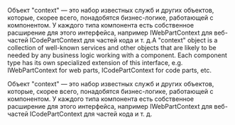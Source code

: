 <span data-ttu-id="303ec-p101">Объект "context" — это набор известных служб и других объектов, которые, скорее всего, понадобятся бизнес-логике, работающей с компонентом. У каждого типа компонента есть собственное расширение для этого интерфейса, например IWebPartContext для веб-частей ICodePartContext для частей кода и т. д.</span><span class="sxs-lookup"><span data-stu-id="303ec-p101">A "context" object is a collection of well-known services and other objects that are likely to be needed by any business logic working with a component. Each component type has its own specialized extension of this interface, e.g. IWebPartContext for web parts, ICodePartContext for code parts, etc.</span></span>

Объект "context" — это набор известных служб и других объектов, которые, скорее всего, понадобятся бизнес-логике, работающей с компонентом. У каждого типа компонента есть собственное расширение для этого интерфейса, например IWebPartContext для веб-частей ICodePartContext для частей кода и т. д.

